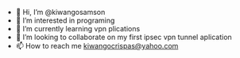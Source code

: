 - 👋 Hi, I’m @kiwangosamson
- 👀 I’m interested in programing
- 🌱 I’m currently learning vpn plications
- 💞️ I’m looking to collaborate on my first ipsec vpn tunnel aplication 
- 📫 How to reach me kiwangocrispas@yahoo.com

<!---
kiwangosamson/kiwangosamson is a ✨ special ✨ repository because its `README.md` (this file) appears on your GitHub profile.
You can click the Preview link to take a look at your changes.
--->
